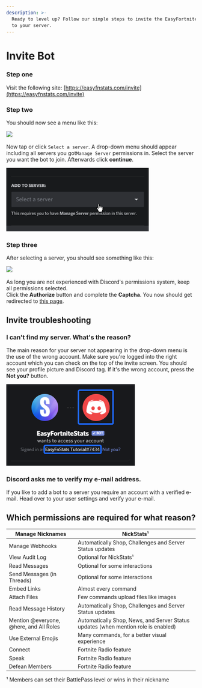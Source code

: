 ```yaml
---
description: >-
  Ready to level up? Follow our simple steps to invite the EasyFortniteStats Bot
  to your server.
---
```


# Invite Bot

###

### Step one

Visit the following site: [https://easyfnstats.com/invite](https://easyfnstats.com/invite)

### Step two

You should now see a menu like this:

![](../.gitbook/assets/brave\_YBpE1iopsY.png)

Now tap or click `Select a server`. A drop-down menu should appear including all servers you got`Manage Server` permissions in. Select the server you want the bot to join. Afterwards click **continue**.

![](../.gitbook/assets/q78Qvg2jx7.gif)

### Step three

After selecting a server, you should see something like this:

![](../.gitbook/assets/brave\_NF4XimBew5.png)

As long you are not experienced with Discord's permissions system, keep all permissions selected.\
Click the **Authorize** button and complete the **Captcha**. You now should get redirected to [this page](https://docs.easyfnstats.com/invite).

## Invite troubleshooting

### &#x20;I can't find my server. What's the reason?

The main reason for your server not appearing in the drop-down menu is the use of the wrong account. Make sure you're logged into the right account which you can check on the top of the invite screen. You should see your profile picture and Discord tag. If it's the wrong account, press the **Not you?** button.

![](../.gitbook/assets/mQwiyUpVdw.png)

### Discord asks me to verify my e-mail address.

If you like to add a bot to a server you require an account with a verified e-mail. Head over to your user settings and verify your e-mail.

## Which permissions are required for what reason?

| Manage Nicknames                        | NickStats¹                                                                         |
| --------------------------------------- | ---------------------------------------------------------------------------------- |
| Manage Webhooks                         | Automatically Shop, Challenges and Server Status updates                           |
| View Audit Log                          | Optional for NickStats¹                                                            |
| Read Messages                           | Optional for some interactions                                                     |
| Send Messages (in Threads)              | Optional for some interactions                                                     |
| Embed Links                             | Almost every command                                                               |
| Attach Files                            | Few commands upload files like images                                              |
| Read Message History                    | Automatically Shop, Challenges and Server Status updates                           |
| Mention @everyone, @here, and All Roles | Automatically Shop, News, and Server Status updates (when mention role is enabled) |
| Use External Emojis                     | Many commands, for a better visual experience                                      |
| Connect                                 | Fortnite Radio feature                                                             |
| Speak                                   | Fortnite Radio feature                                                             |
| Defean Members                          | Fortnite Radio feature                                                             |

¹ Members can set their BattlePass level or wins in their nickname
